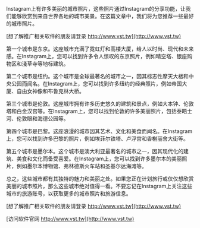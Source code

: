 Instagram上有许多美丽的城市照片，这些照片通过Instagram的分享功能，让我们能够欣赏到来自世界各地的城市美景。在这篇文章中，我们将为您推荐一些最好的城市照片。

[想了解推广相关软件的朋友请登录 http://www.vst.tw](http://www.vst.tw)

第一个城市是东京。这座城市充满了霓虹灯和高楼大厦，给人以时尚、现代和未来感。在Instagram上，您可以找到许多令人惊叹的东京照片，例如晴空塔、银座购物区和淺草寺等地标建筑。

第二个城市是纽约。这个城市是全球最著名的城市之一，因其标志性摩天大楼和中央公园而闻名。在Instagram上，您可以找到许多纽约的经典照片，例如帝国大厦、自由女神像和布鲁克林大桥。

第三个城市是伦敦。这座城市拥有许多历史悠久的建筑和景点，例如大本钟、伦敦塔和白金汉宫等。在Instagram上，您可以找到伦敦的许多美丽照片，包括泰晤士河、伦敦眼和海德公园等。

第四个城市是巴黎。这座浪漫的城市因其艺术、文化和美食而闻名。在Instagram上，您可以找到许多巴黎的照片，例如埃菲尔铁塔、卢浮宫和香榭丽舍大街等。

第五个城市是墨尔本。这个城市是澳大利亚最著名的城市之一，因其现代化的建筑、美食和文化而备受喜爱。在Instagram上，您可以找到许多墨尔本的美丽照片，例如墨尔本博物馆、弗林德斯火车站和圣基尔达海滩等。

总之，这些城市都有其独特的魅力和美丽之处。如果您正在计划旅行或仅仅想欣赏美丽的城市照片，那么这些城市绝对值得一看。不要忘记在Instagram上关注这些城市的旅游账号，以获取更多的城市照片和旅游信息。

[想了解推广相关软件的朋友请登录 http://www.vst.tw](http://www.vst.tw)


[访问软件官网 http://www.vst.tw](http://www.vst.tw)

